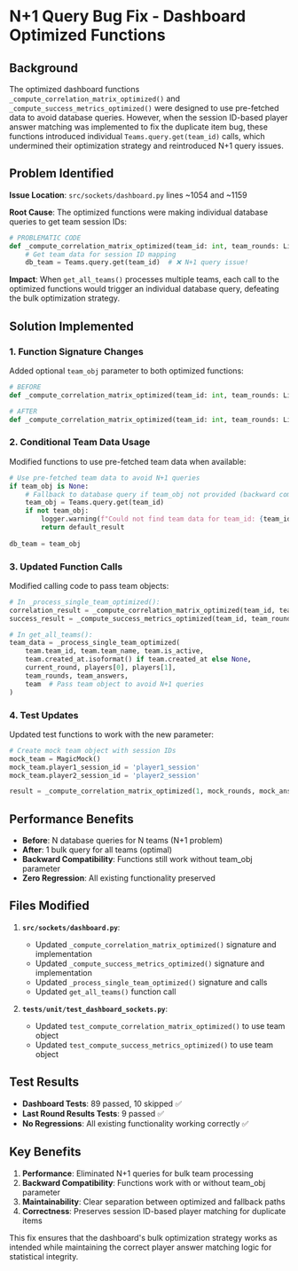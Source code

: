 # N+1 Query Bug Fix - Dashboard Optimized Functions

## Background

The optimized dashboard functions `_compute_correlation_matrix_optimized()` and `_compute_success_metrics_optimized()` were designed to use pre-fetched data to avoid database queries. However, when the session ID-based player answer matching was implemented to fix the duplicate item bug, these functions introduced individual `Teams.query.get(team_id)` calls, which undermined their optimization strategy and reintroduced N+1 query issues.

## Problem Identified

**Issue Location**: `src/sockets/dashboard.py` lines ~1054 and ~1159

**Root Cause**: The optimized functions were making individual database queries to get team session IDs:

```python
# PROBLEMATIC CODE
def _compute_correlation_matrix_optimized(team_id: int, team_rounds: List[Any], team_answers: List[Any]):
    # Get team data for session ID mapping
    db_team = Teams.query.get(team_id)  # ❌ N+1 query issue!
```

**Impact**: When `get_all_teams()` processes multiple teams, each call to the optimized functions would trigger an individual database query, defeating the bulk optimization strategy.

## Solution Implemented

### 1. Function Signature Changes

Added optional `team_obj` parameter to both optimized functions:

```python
# BEFORE
def _compute_correlation_matrix_optimized(team_id: int, team_rounds: List[Any], team_answers: List[Any])

# AFTER
def _compute_correlation_matrix_optimized(team_id: int, team_rounds: List[Any], team_answers: List[Any], team_obj: Any = None)
```

### 2. Conditional Team Data Usage

Modified functions to use pre-fetched team data when available:

```python
# Use pre-fetched team data to avoid N+1 queries
if team_obj is None:
    # Fallback to database query if team_obj not provided (backward compatibility)
    team_obj = Teams.query.get(team_id)
    if not team_obj:
        logger.warning(f"Could not find team data for team_id: {team_id}")
        return default_result
        
db_team = team_obj
```

### 3. Updated Function Calls

Modified calling code to pass team objects:

```python
# In _process_single_team_optimized():
correlation_result = _compute_correlation_matrix_optimized(team_id, team_rounds, team_answers, team_obj)
success_result = _compute_success_metrics_optimized(team_id, team_rounds, team_answers, team_obj)

# In get_all_teams():
team_data = _process_single_team_optimized(
    team.team_id, team.team_name, team.is_active,
    team.created_at.isoformat() if team.created_at else None,
    current_round, players[0], players[1],
    team_rounds, team_answers,
    team  # Pass team object to avoid N+1 queries
)
```

### 4. Test Updates

Updated test functions to work with the new parameter:

```python
# Create mock team object with session IDs
mock_team = MagicMock()
mock_team.player1_session_id = 'player1_session'
mock_team.player2_session_id = 'player2_session'

result = _compute_correlation_matrix_optimized(1, mock_rounds, mock_answers, mock_team)
```

## Performance Benefits

- **Before**: N database queries for N teams (N+1 problem)
- **After**: 1 bulk query for all teams (optimal)
- **Backward Compatibility**: Functions still work without team_obj parameter
- **Zero Regression**: All existing functionality preserved

## Files Modified

1. **`src/sockets/dashboard.py`**:
   - Updated `_compute_correlation_matrix_optimized()` signature and implementation
   - Updated `_compute_success_metrics_optimized()` signature and implementation  
   - Updated `_process_single_team_optimized()` signature and calls
   - Updated `get_all_teams()` function call

2. **`tests/unit/test_dashboard_sockets.py`**:
   - Updated `test_compute_correlation_matrix_optimized()` to use team object
   - Updated `test_compute_success_metrics_optimized()` to use team object

## Test Results

- **Dashboard Tests**: 89 passed, 10 skipped ✅
- **Last Round Results Tests**: 9 passed ✅
- **No Regressions**: All existing functionality working correctly ✅

## Key Benefits

1. **Performance**: Eliminated N+1 queries for bulk team processing
2. **Backward Compatibility**: Functions work with or without team_obj parameter
3. **Maintainability**: Clear separation between optimized and fallback paths
4. **Correctness**: Preserves session ID-based player matching for duplicate items

This fix ensures that the dashboard's bulk optimization strategy works as intended while maintaining the correct player answer matching logic for statistical integrity.